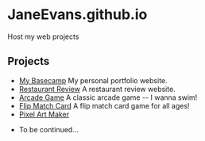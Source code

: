 # JaneEvans.github.io

Host my web projects

## Projects
* [My Basecamp](https://janeevans.github.io/my-portfolio-website/)
    My personal portfolio website.
* [Restaurant Review](https://janeevans.github.io/restaurant-review/)
    A restaurant review website.
* [Arcade Game](https://janeevans.github.io/arcade-game/)
    A classic arcade game -- I wanna swim!
* [Flip Match Card](https://janeevans.github.io/match-card/)
    A flip match card game for all ages!
* [Pixel Art Maker](https://janeevans.github.io/pixel-art-maker/)



<!-- * [Feed Reader Testing](https://janeevans.github.io/feed-reader-testing/) -->
* To be continued...

